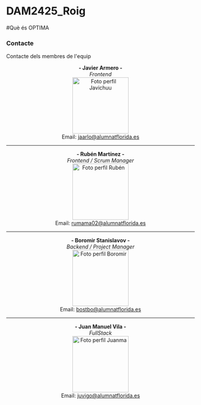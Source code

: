 # DAM2425_Roig

#Què és OPTIMA

### Contacte
Contacte dels membres de l'equip

<div align="center">

**- Javier Armero -**  
*Frontend*  
<img src="https://avatars.githubusercontent.com/u/150703636?v=4" alt="Foto perfil Javichuu" width="150">  
Email: [jaarlo@alumnatflorida.es](mailto:jaarlo@alumnatflorida.es)  

---

**- Rubén Martínez -**  
*Frontend / Scrum Manager*  
<img src="https://avatars.githubusercontent.com/u/122776183?v=4" alt="Foto perfil Rubén" width="150">  
Email: [rumama02@alumnatflorida.es](mailto:rumama02@alumnatflorida.es)  

---

**- Boromir Stanislavov -**  
*Backend / Project Manager*  
<img src="https://avatars.githubusercontent.com/u/122878993?v=4" alt="Foto perfil Boromir" width="150">  
Email: [bostbo@alumnatflorida.es](mailto:bostbo@alumnatflorida.es)  

---

**- Juan Manuel Vila -**  
*FullStack*  
<img src="https://avatars.githubusercontent.com/u/181088733?v=4" alt="Foto perfil Juanma" width="150">  
Email: [juvigo@alumnatflorida.es](mailto:juvigo@alumnatflorida.es)  

</div>
